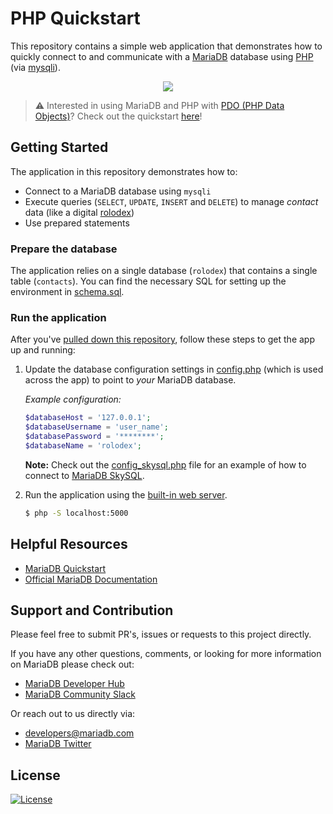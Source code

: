 # PHP Quickstart

This repository contains a simple web application that demonstrates how to quickly connect to and communicate with a [MariaDB](https://mariadb.com) database using [PHP](https://www.php.net/) (via [mysqli](https://www.php.net/manual/en/book.mysqli.php)). 

<p align="center" spacing="10">
    <kbd>
        <img src="media/demo.gif" />
    </kbd>
</p>

> ⚠️ Interested in using MariaDB and PHP with [PDO (PHP Data Objects)](https://www.php.net/manual/en/book.pdo.php)? Check out the quickstart [here](https://github.com/mariadb-developers/php-pdo-quickstart)!

## Getting Started

The application in this repository demonstrates how to:

* Connect to a MariaDB database using `mysqli`
* Execute queries (`SELECT`, `UPDATE`, `INSERT` and `DELETE`) to manage _contact_ data (like a digital [rolodex](https://en.wikipedia.org/wiki/Rolodex))
* Use prepared statements

### Prepare the database

The application relies on a single database (`rolodex`) that contains a single table (`contacts`). You can find the necessary SQL for setting up the environment in [schema.sql](schema.sql).

### Run the application

After you've [pulled down this repository](https://git-scm.com/docs/git-clone), follow these steps to get the app up and running:

1. Update the database configuration settings in [config.php](src/config.php) (which is used across the app) to point to _your_ MariaDB database.

    _Example configuration:_

    ```php
    $databaseHost = '127.0.0.1';
    $databaseUsername = 'user_name';
    $databasePassword = '********';
    $databaseName = 'rolodex';
    ```

    **Note:** Check out the [config_skysql.php](src/config_skysql.php) file for an example of how to connect to [MariaDB SkySQL](https://mariadb.com/skyview).

2. Run the application using the [built-in web server](https://www.php.net/manual/en/features.commandline.webserver.php).

    ```bash
    $ php -S localhost:5000
    ```

## Helpful Resources

* [MariaDB Quickstart](https://github.com/mariadb-developers/mariadb-getting-started)
* [Official MariaDB Documentation](https://mariadb.com/docs)

## Support and Contribution

Please feel free to submit PR's, issues or requests to this project directly.

If you have any other questions, comments, or looking for more information on MariaDB please check out:

* [MariaDB Developer Hub](https://mariadb.com/developers)
* [MariaDB Community Slack](https://r.mariadb.com/join-community-slack)

Or reach out to us directly via:

* [developers@mariadb.com](mailto:developers@mariadb.com)
* [MariaDB Twitter](https://twitter.com/mariadb)

## License <a name="license"></a>
[![License](https://img.shields.io/badge/License-MIT-blue.svg?style=plastic)](https://opensource.org/licenses/MIT)
